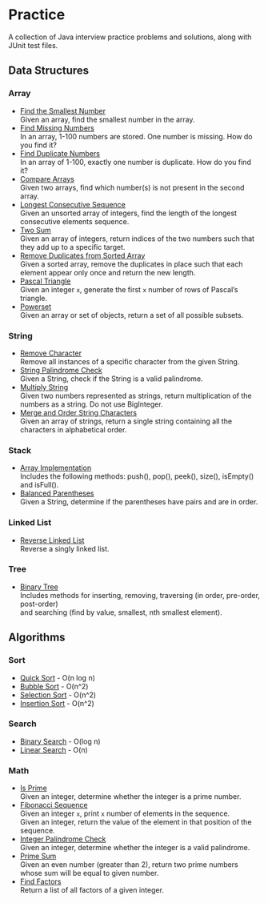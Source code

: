 # Practice
A collection of Java interview practice problems and solutions, along with JUnit test files.

## Data Structures

### Array

 - [Find the Smallest Number](/src/array/FindSmallestNum.java)  
   Given an array, find the smallest number in the array.
 - [Find Missing Numbers](/src/array/FindMissingNum.java)  
   In an array, 1-100 numbers are stored. One number is missing. How do you find
it?
 - [Find Duplicate Numbers](/src/array/FindDuplicateNum.java)  
   In an array of 1-100, exactly one number is duplicate. How do you find it?
 - [Compare Arrays](/src/array/CompareArrays.java)  
   Given two arrays, find which number(s) is not present in the second array.
 - [Longest Consecutive Sequence](/src/array/LongestConsecutiveSequence.java)  
   Given an unsorted array of integers, find the length of the longest consecutive elements sequence.
 - [Two Sum](/src/array/TwoSum.java)  
   Given an array of integers, return indices of the two numbers such that they add up to a specific target.
 - [Remove Duplicates from Sorted Array](/src/array/RemoveDuplicates.java)  
   Given a sorted array, remove the duplicates in place such that each element appear only once and return the new length.
 - [Pascal Triangle](/src/array/PascalTriangleRows.java)  
   Given an integer `x`, generate the first `x` number of rows of Pascal’s triangle.
 - [Powerset](/src/array/Powerset.java)  
   Given an array or set of objects, return a set of all possible subsets.
 
### String

 - [Remove Character](/src/string/RemoveChar.java)  
   Remove all instances of a specific character from the given String.
 - [String Palindrome Check](/src/string/PalindromeCheck.java)  
   Given a String, check if the String is a valid palindrome.
 - [Multiply String](/src/string/MultiplyString.java)  
   Given two numbers represented as strings, return multiplication of the numbers as a string. Do not use BigInteger.
 - [Merge and Order String Characters](/src/string/MergeAndOrderStringChars.java)  
   Given an array of strings, return a single string containing all the characters in alphabetical order.

### Stack

 - [Array Implementation](/src/stack/StackArray.java)  
   Includes the following methods: push(), pop(), peek(), size(), isEmpty() and isFull().
 - [Balanced Parentheses](/src/stack/BalancedParentheses.java)  
   Given a String, determine if the parentheses have pairs and are in order.

### Linked List
 - [Reverse Linked List](/src/linkedlist/ReverseLinkedList.java)  
   Reverse a singly linked list.

### Tree

 - [Binary Tree](/src/tree/BinaryTree.java)  
   Includes methods for inserting, removing, traversing (in order, pre-order, post-order)  
   and searching (find by value, smallest, nth smallest element).  
 
## Algorithms

### Sort

 - [Quick Sort](/src/sort/QuickSort.java) - O(n log n)
 - [Bubble Sort](/src/sort/BubbleSort.java) - O(n^2)
 - [Selection Sort](/src/sort/SelectionSort.java) - O(n^2)
 - [Insertion Sort](/src/sort/InsertionSort.java) - O(n^2)
 
### Search

 - [Binary Search](/src/search/BinarySearch.java) - O(log n)
 - [Linear Search](/src/search/LinearSearch.java) - O(n)

### Math

 - [Is Prime](/src/math/IsPrime.java)  
   Given an integer, determine whether the integer is a prime number.
 - [Fibonacci Sequence](/src/math/FibonacciSequence.java)  
   Given an integer `x`, print `x` number of elements in the sequence.  
   Given an integer, return the value of the element in that position of the sequence.
 - [Integer Palindrome Check](/src/math/IntPalindromeCheck.java)  
   Given an integer, determine whether the integer is a valid palindrome.
 - [Prime Sum](/src/math/PrimeSum.java)  
   Given an even number (greater than 2), return two prime numbers whose sum will be equal to given number.  
 - [Find Factors](/src/math/FindFactors.java)  
   Return a list of all factors of a given integer.
